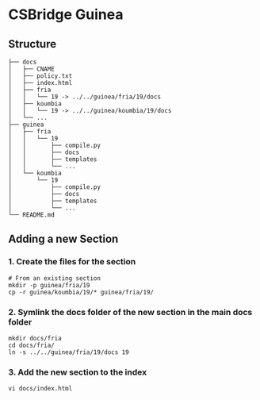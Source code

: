 # CSBridge Guinea

## Structure
```
├── docs
│   ├── CNAME
│   ├── policy.txt
│   ├── index.html
│   ├── fria
│   │   └── 19 -> ../../guinea/fria/19/docs
│   ├── koumbia
│   │   └── 19 -> ../../guinea/koumbia/19/docs
│   └── ...
├── guinea
│   ├── fria
│   │   └── 19
│   │       ├── compile.py
│   │       ├── docs
│   │       ├── templates
│   │       └── ...
│   └── koumbia
│       └── 19
│           ├── compile.py
│           ├── docs
│           ├── templates
│           └── ...
└── README.md
```

## Adding a new Section

### 1. Create the files for the section

```
# From an existing section
mkdir -p guinea/fria/19
cp -r guinea/koumbia/19/* guinea/fria/19/
```

### 2. Symlink the docs folder of the new section in the main docs folder
```
mkdir docs/fria
cd docs/fria/
ln -s ../../guinea/fria/19/docs 19
```

### 3. Add the new section to the index

```
vi docs/index.html
```